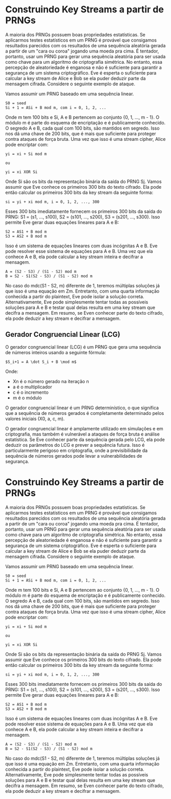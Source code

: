 # Construindo Key Streams a partir de PRNGs

A maioria dos PRNGs possuem boas propriedades estatísticas. Se aplicarmos testes estatísticos em um PRNG é provável que consigamos resultados parecidos com os resultados de uma sequência aleatória gerada a partir de um "cara ou coroa" jogando uma moeda pra cima. É tentador, portanto, usar um PRNG para gerar uma sequência aleatória para ser usada como chave para um algoritmo de criptografia simétrica. No entanto, essa percepção de aleatoriedade é enganosa e não é suficiente para garantir a segurança de um sistema criptográfico. Eve é esperta o suficiente para calcular a key stream de Alice e Bob se ela puder deduzir parte da mensagem cifrada. Considere o seguinte exemplo de ataque.

Vamos assumir um PRNG baseado em uma sequência linear.

```plaintext
S0 = seed
Si + 1 = ASi + B mod m, com i = 0, 1, 2, ...
```

Onde m tem 100 bits e Si, A e B pertencem ao conjunto {0, 1, ..., m - 1}. O módulo m é parte do esquema de encriptação e é publicamente conhecido. O segredo A e B, cada qual com 100 bits, são mantidos em segredo. Isso nos dá uma chave de 200 bits, que é mais que suficiente para proteger contra ataques de força bruta. Uma vez que isso é uma stream cipher, Alice pode encriptar com:

```plaintext
yi = xi + Si mod m

ou

yi = xi XOR Si
```

Onde Si são os bits da representação binária da saída do PRNG Sj. Vamos assumir que Eve conhece os primeiros 300 bits do texto cifrado. Ela pode então calcular os primeiros 300 bits da key stream da seguinte forma:

```plaintext
si = yi + xi mod m, i = 0, 1, 2, ..., 300
```

Esses 300 bits imediatamente fornecem os primeiros 300 bits da saída do PRNG: S1 = (s1, ..., s100), S2 = (s101, ..., s200), S3 = (s201, ..., s300). Isso permite Eve gerar duas equações lineares para A e B:

```plaintext
S2 = AS1 + B mod m
S3 = AS2 + B mod m
```

Isso é um sistema de equações lineares com duas incógnitas A e B. Eve pode resolver esse sistema de equações para A e B. Uma vez que ela conhece A e B, ela pode calcular a key stream inteira e decifrar a mensagem.

```plaintext
A = (S2 - S3) / (S1 - S2) mod m
B = S2 - S1(S2 - S3) / (S1 - S2) mod m
```

No caso do mdc(S1 - S2, m) diferente de 1, teremos múltiplas soluções já que isso é uma equação em Zm. Entretanto, com uma quarta informação conhecida a partir do plaintext, Eve pode isolar a solução correta. Alternativamente, Eve pode simplesmente tentar todas as possíveis soluções para A e B e testar qual delas resulta em uma key stream que decifra a mensagem. Em resumo, se Even conhecer parte do texto cifrado, ela pode deduzir a key stream e decifrar a mensagem.


## Gerador Congruencial Linear (LCG)

O gerador congruencial linear (LCG) é um PRNG que gera uma sequência de números inteiros usando a seguinte fórmula:

```plaintext
$S_i+1 = A \dot S_i + B \mod m$
```

Onde:
- Xn é o número gerado na iteração n
- a é o multiplicador
- c é o incremento
- m é o módulo

O gerador congruencial linear é um PRNG determinístico, o que significa que a sequência de números gerados é completamente determinado pelos valores iniciais (X0, a, c, m).

O gerador congruencial linear é amplamente utilizado em simulações e em criptografia, mas também é vulnerável a ataques de força bruta e análise estatística. Se Eve conhecer parte da sequência gerada pelo LCG, ela pode deduzir os parâmetros do LCG e prever a sequência futura. Isso é particularmente perigoso em criptografia, onde a previsibilidade da sequência de números gerados pode levar a vulnerabilidades de segurança.



# Construindo Key Streams a partir de PRNGs

A maioria dos PRNGs possuem boas propriedades estatísticas. Se aplicarmos testes estatísticos em um PRNG é provável que consigamos resultados parecidos com os resultados de uma sequência aleatória gerada a partir de um "cara ou coroa" jogando uma moeda pra cima. É tentador, portanto, usar um PRNG para gerar uma sequência aleatória para ser usada como chave para um algoritmo de criptografia simétrica. No entanto, essa percepção de aleatoriedade é enganosa e não é suficiente para garantir a segurança de um sistema criptográfico. Eve é esperta o suficiente para calcular a key stream de Alice e Bob se ela puder deduzir parte da mensagem cifrada. Considere o seguinte exemplo de ataque.

Vamos assumir um PRNG baseado em uma sequência linear.

```plaintext
S0 = seed
Si + 1 = ASi + B mod m, com i = 0, 1, 2, ...
```

Onde m tem 100 bits e Si, A e B pertencem ao conjunto {0, 1, ..., m - 1}. O módulo m é parte do esquema de encriptação e é publicamente conhecido. O segredo A e B, cada qual com 100 bits, são mantidos em segredo. Isso nos dá uma chave de 200 bits, que é mais que suficiente para proteger contra ataques de força bruta. Uma vez que isso é uma stream cipher, Alice pode encriptar com:

```plaintext
yi = xi + Si mod m

ou

yi = xi XOR Si
```

Onde Si são os bits da representação binária da saída do PRNG Sj. Vamos assumir que Eve conhece os primeiros 300 bits do texto cifrado. Ela pode então calcular os primeiros 300 bits da key stream da seguinte forma:

```plaintext
si = yi + xi mod m, i = 0, 1, 2, ..., 300
```

Esses 300 bits imediatamente fornecem os primeiros 300 bits da saída do PRNG: S1 = (s1, ..., s100), S2 = (s101, ..., s200), S3 = (s201, ..., s300). Isso permite Eve gerar duas equações lineares para A e B:

```plaintext
S2 = AS1 + B mod m
S3 = AS2 + B mod m
```

Isso é um sistema de equações lineares com duas incógnitas A e B. Eve pode resolver esse sistema de equações para A e B. Uma vez que ela conhece A e B, ela pode calcular a key stream inteira e decifrar a mensagem.

```plaintext
A = (S2 - S3) / (S1 - S2) mod m
B = S2 - S1(S2 - S3) / (S1 - S2) mod m
```

No caso do mdc(S1 - S2, m) diferente de 1, teremos múltiplas soluções já que isso é uma equação em Zm. Entretanto, com uma quarta informação conhecida a partir do plaintext, Eve pode isolar a solução correta. Alternativamente, Eve pode simplesmente tentar todas as possíveis soluções para A e B e testar qual delas resulta em uma key stream que decifra a mensagem. Em resumo, se Even conhecer parte do texto cifrado, ela pode deduzir a key stream e decifrar a mensagem.



